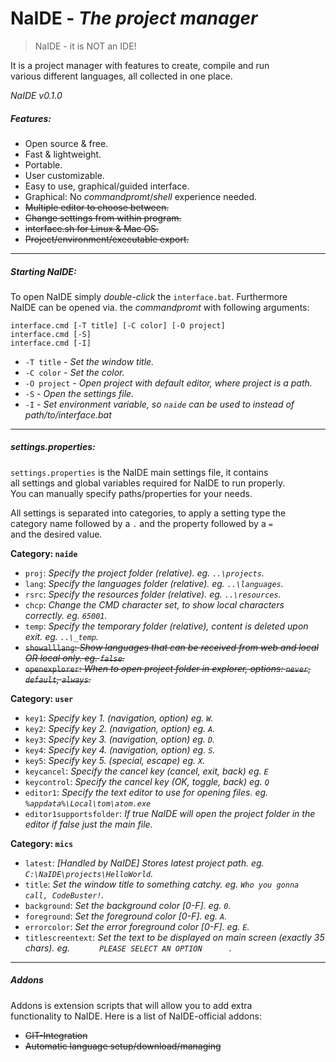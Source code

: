 # NaIDE - _The project manager_
> NaIDE - it is NOT an IDE!

It is a project manager with features to create, compile and run  
various different languages, all collected in one place.

_NaIDE v0.1.0_

##### Features:
* Open source & free.
* Fast & lightweight.
* Portable.
* User customizable.
* Easy to use, graphical/guided interface.
* Graphical: No _commandpromt_/_shell_ experience needed.
* ~~Multiple editor to choose between.~~
* ~~Change settings from within program.~~
* ~~interface.sh for Linux & Mac OS.~~
* ~~Project/environment/executable export.~~

---
##### Starting NaIDE:
To open NaIDE simply _double-click_ the `interface.bat`. Furthermore  
NaIDE can be opened via. the _commandpromt_ with following arguments:

    interface.cmd [-T title] [-C color] [-O project]
    interface.cmd [-S]
    interface.cmd [-I]

* ``-T title`` - _Set the window title._
* ``-C color`` - _Set the color._
* ``-O project`` - _Open project with default editor, where project is a path._
* ``-S`` - _Open the settings file._
* ``-I`` - _Set environment variable, so `naide` can be used to instead of path/to/interface.bat_

---
##### settings.properties:
`settings.properties` is the NaIDE main settings file, it contains  
all settings and global variables required for NaIDE to run properly.  
You can manually specify paths/properties for your needs.

All settings is separated into categories, to apply a setting type the  
category name followed by a `.` and the property followed by a `=`  
and the desired value.

__Category: `naide`__
* `proj`: _Specify the project folder (relative). eg. `..\projects`._
* `lang`: _Specify the languages folder (relative). eg. `..\languages`._
* `rsrc`: _Specify the resources folder (relative). eg. `..\resources`._
* `chcp`: _Change the CMD character set, to show local characters correctly. eg. `65001`._
* `temp`: _Specify the temporary folder (relative), content is deleted upon exit. eg. `..\_temp`._
* ~~`showalllang`: _Show languages that can be received from web and local OR local only. eg. `false`._~~
* ~~`openexplorer`: _When to open project folder in explorer, options: `never`, `default`, `always`._~~

__Category: `user`__
* `key1`: _Specify key 1. (navigation, option) eg. `W`._
* `key2`: _Specify key 2. (navigation, option) eg. `A`._
* `key3`: _Specify key 3. (navigation, option) eg. `D`._
* `key4`: _Specify key 4. (navigation, option) eg. `S`._
* `key5`: _Specify key 5. (special, escape) eg. `X`._
* `keycancel`: _Specify the cancel key (cancel, exit, back) eg. `E`_
* `keycontrol`: _Specify the cancel key (OK, toggle, back) eg. `Q`_
* `editor1`: _Specify the text editor to use for opening files. eg. `%appdata%\Local\tom\atom.exe`_
* `editor1supportsfolder`: _If true NaIDE will open the project folder in the editor if false just the main file._

__Category: `mics`__
* `latest`: _[Handled by NaIDE] Stores latest project path. eg. `C:\NaIDE\projects\HelloWorld`._
* `title`: _Set the window title to something catchy. eg. `Who you gonna call, CodeBuster!`._
* `background`: _Set the background color [0-F]. eg. `0`._
* `foreground`: _Set the foreground color [0-F]. eg. `A`._
* `errorcolor`: _Set the error foreground color [0-F]. eg. `E`._
* `titlescreentext`: _Set the text to be displayed on main screen (exactly 35 chars). eg. `‌ ‌ ‌ ‌ ‌ ‌ PLEASE SELECT AN OPTION ‌ ‌ ‌ ‌ ‌ `._

---
##### Addons
Addons is extension scripts that will allow you to add extra  
functionality to NaIDE. Here is a list of NaIDE-official addons:

* ~~GIT-Integration~~
* ~~Automatic language setup/download/managing~~
